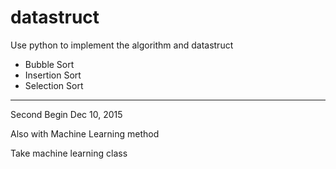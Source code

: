 # datastruct
Use python to implement the algorithm and datastruct

- Bubble Sort
- Insertion Sort
- Selection Sort

---

Second Begin Dec 10, 2015

Also with Machine Learning method

Take machine learning class
